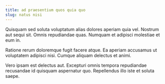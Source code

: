 ```yaml
---
title: ad praesentium quos quia quo
slug: natus nisi
---
```


Quisquam sed soluta voluptatum alias dolores aperiam quia vel. Nostrum aut sequi sit. Omnis repudiandae quas. Numquam et adipisci molestiae et eum in.

Ratione rerum doloremque fugit facere atque. Ea aperiam accusamus ut voluptatem adipisci nisi. Cumque aliquam delectus et animi.

Vero ipsam est delectus aut. Excepturi omnis tempora repudiandae recusandae id quisquam aspernatur quo. Repellendus illo iste et soluta saepe.
